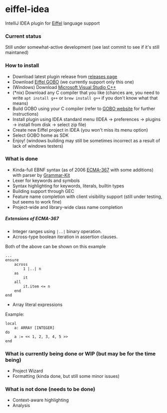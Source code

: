 # eiffel-idea
IntelliJ IDEA plugin for [Eiffel](http://eiffel.org) language support

### Current status
Still under somewhat-active development (see last commit to see if it's still maintaned)

### How to install
* Download latest plugin release from [releases page](https://github.com/ionagamed/eiffel-idea/releases)
* Download [Eiffel GOBO](https://github.com/gobo-eiffel/gobo#platforms) (we currently support only this one)
* (Windows) Download [Microsoft Visual Studio C++](https://www.visualstudio.com/ru/vs/cplusplus/)
* (\*nix) Download any C compiler that you like (chances are, you need to write `apt install g++` or `brew install g++` if you don't know what that means)
* Build GOBO using your C compiler (refer to [GOBO website](https://github.com/gobo-eiffel/gobo#platforms) for further instructions)
* Install plugin using IDEA standard menu (IDEA -> preferences -> plugins -> install from disk -> select zip file)
* Create new Eiffel project in IDEA (you won't miss its menu option)
* Select GOBO home as SDK
* Enjoy! (windows building may still be sometimes incorrect as a result of lack of windows testers)

### What is done
* Kinda-full EBNF syntax (as of 2006 [ECMA-367](http://www.ecma-international.org/publications/files/ECMA-ST/ECMA-367.pdf) with some additions) with parser by [Grammar-Kit](http://github.com/JetBrains/Grammar-Kit)
* Lexer for keywords and symbols
* Syntax highlighting for keywords, literals, builtin types
* Building support through GEC
* Feature name completion with client visibility support (still under testing, but seems to work fine)
* Project-wide and library-wide class name completion

##### Extensions of ECMA-367
* Integer ranges using `|..|` binary operation.
* Across-type boolean iteration in assertion clauses.

Both of the above can be shown on this example

    ...
    ensure
        across 
            1 |..| n
        as
            it
        all
            it.item <= n
        end
    end
    
* Array literal expressions

Example:

    local
        a: ARRAY [INTEGER]
    do
        a := << 1, 2, 3, 4, 5 >>
    end
        

### What is currently being done or WIP (but may be for the time being)
* Project Wizard
* Formatting (kinda done, but still some minor issues)

### What is not done (needs to be done)
* Context-aware highlighting
* Analysis
